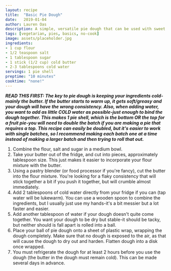 ```yaml
---
layout: recipe
title:  "Basic Pie Dough"
date:   2019-01-04
author: Lauren Oas
description: A simple, versatile pie dough that can be used with sweet or savory fillings.
tags: [vegetarian, pies, basics, no-cook]
image: assets/placeholder.jpg
ingredients:
- 1 cup flour
- 1/2 teaspoon salt
- 1 tablespoon sugar
- 1 stick (1/2 cup) cold butter
- 2-3 tablespoons cold water
servings: 1 pie shell
preptime: "10 minutes"
cooktime: "none!"
---
```

<b><em>READ THIS FIRST: The key to pie dough is keeping your ingredients cold-mainly the butter. If the butter starts to warm up, it gets soft/greasy and your dough will have the wrong consistency. Also, when adding water, you want to add as little COLD water as possible-just enough to bind the dough together. This makes 1 pie shell, which is the bottom OR the top for a fruit pie-you will need to double the batch if you are making a pie that requires a top. This recipe can easily be doubled, but it's easier to work with single batches, so I recommend making each batch one at a time instead of making a larger batch and then trying to roll that out. </em></b>

1. Combine the flour, salt and sugar in a medium bowl.
2. Take your butter out of the fridge, and cut into pieces, approximately tablespoon size. This just makes it easier to incorporate your flour mixture with the butter.
3. Using a pastry blender (or food processor if you're fancy), cut the butter into the flour mixture. You're looking for a flaky consistency that will stick together a bit if you push it together, but will crumble almost immediately.
4. Add 2 tablespoons of cold water directly from your fridge if you can (tap water will be lukewarm). You can use a wooden spoon to combine the ingredients, but I usually just use my hands-it's a bit messier but a lot faster and easier.
5. Add another tablespoon of water if your dough doesn't quite come together. You want your dough to be dry but stable-it should be tacky, but neither should is fall apart is rolled into a ball.
6. Place your ball of pie dough onto a sheet of plastic wrap, wrapping the dough completely. Make sure that no dough is exposed to the air, as that will cause the dough to dry out and harden. Flatten dough into a disk once wrapped.
7. You must refrigerate the dough for at least 2 hours before you use the dough (the butter in the dough must remain cold). This can be made several days in advance.